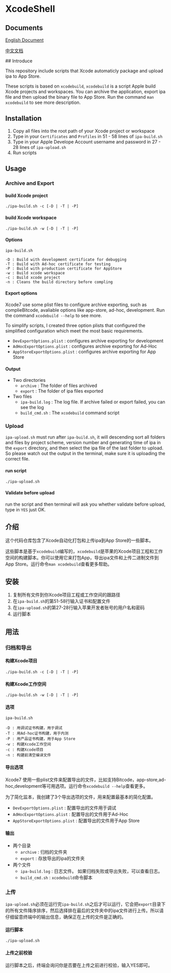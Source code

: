 # XcodeShell

## Documents

[English Document](#English)

[中文文档](#Chinese)

<a name="English"></a>
##<span id="English"> Introduc</span>e

This repository include scripts that Xcode automaticly package and upload ipa to App Store.

These scripts is based on `xcodebuild`, `xcodebuild` is a script Apple build Xcode projects and workspaces. You can archive the application, export ipa file and then upload the binary file to App Store. Run the command `man xcodebuild` to see more description.

## Installation

1. Copy all files into the root path of your Xcode project or workspace
2. Type in your `Certificates` and `Profiles` in 51 - 58 lines of `ipa-build.sh`
3. Type in your Apple Develope Account username and password in 27 - 28 lines of `ipa-upload.sh`
4. Run scripts

## Usage

### Archive and Export

#### build Xcode project

	./ipa-build.sh -c [-D | -T | -P]

#### build Xcode workspace

	./ipa-build.sh -w [-D | -T | -P]

#### Options

	ipa-build.sh
	
 	-D : Build with development certificate for debugging
 	-T : Build with Ad-hoc certificate for testing
 	-P : Build with production certificate for AppStore
 	-w : Build xcode workspace
 	-c : Build xcode project
 	-n : Cleans the build directory before compling
 	
#### Export options
 
Xcode7 use some plist files to configure archive exporting, such as complieBitcode, avaliable options like app-store, ad-hoc, development. Run the command `xcodebuild --help` to see more.

To simplify scripts, I created three option plists that configured the simplified configuration which meet the most basic requirements.

* `DevExportOptions.plist` : configures archive exporting for development
* `AdHocExportOptions.plist` : configures archive exporting for Ad-Hoc
* `AppStoreExportOptions.plist` : configures archive exporting for App Store

#### Output

* Two directories
	* `archive` : The folder of files archived
	* `export`  : The folder of ipa files exported
* Two files
	* `ipa-build.log` : The log file. If archive failed or export failed, you can see the log
	* `build_cmd.sh`  : The `xcodebuild` command script

### Upload

`ipa-upload.sh` must run after `ipa-build.sh`, it will descending sort all folders and files by project scheme, version number and generating time of ipa in the `export` directory, and then select the ipa file of the last folder to upload. So please watch out the output in the terminal, make sure it is uploading the correct file.

#### run script
	
	./ipa-upload.sh
	
#### Validate before upload

run the script and then terminal will ask you whether validate before upload, type in `YES` just OK.

<a name="Chinese"></a>
## <span id="Chinese">介绍</span>

这个代码仓库包含了Xcode自动化打包和上传ipa到App Store的一些脚本。
	
这些脚本是基于`xcodebuild`编写的，`xcodebuild`是苹果的Xcode项目工程和工作空间的构建脚本。你可以使用它来打包App，导出ipa文件和上传二进制文件到App Store。运行命令`man xcodebuild`查看更多帮助。

## 安装

1. 复制所有文件到你Xcode项目工程或工作空间的跟路径
2. 在`ipa-build.sh`的第51-58行输入证书和配置文件
3. 在`ipa-upload.sh`的第27-28行输入苹果开发者账号的用户名和密码
4. 运行脚本

## 用法

### 归档和导出

#### 构建Xcode项目

	./ipa-build.sh -c [-D | -T | -P]

#### 构建Xcode工作空间

	./ipa-build.sh -w [-D | -T | -P]

#### 选项

	ipa-build.sh
	
 	-D : 用调试证书构建，用于调试
 	-T : 用Ad-hoc证书构建，用于内测
 	-P : 用产品证书构建，用于App Store
 	-w : 构建Xcode工作空间
 	-c : 构建Xcode项目
 	-n : 构建前清空编译文件
 	
#### 导出选项

Xcode7 使用一些plist文件来配置导出的文件，比如支持Bitcode，app-store,ad-hoc,development等可用选项。运行命令`xcodebuild --help`查看更多。

为了简化监本，我创建了3个导出选项的文件，用来配置最基本的简化配置。

* `DevExportOptions.plist` : 配置导出的文件用于调试
* `AdHocExportOptions.plist` : 配置导出的文件用于Ad-Hoc
* `AppStoreExportOptions.plist` : 配置导出的文件用于App Store

#### 输出

* 两个目录
	* `archive` : 归档的文件夹
	* `export`  : 存放导出的ipa的文件夹
* 两个文件
	* `ipa-build.log` : 日志文件。 如果归档失败或导出失败，可以查看日志。
	* `build_cmd.sh`  : `xcodebuild`命令脚本

### 上传

`ipa-upload.sh`必须在运行完`ipa-build.sh`之后才可以运行，它会把`export`目录下的所有文件降序排序，然后选择排在最后的文件夹中的ipa文件进行上传。所以请仔细留意终端中的输出信息，确保正在上传的文件是正确的。

#### 运行脚本
	
	./ipa-upload.sh
	
#### 上传之前校验

运行脚本之后，终端会询问你是否要在上传之前进行校验，输入YES即可。
